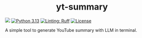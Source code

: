 


<h1 align="center">yt-summary</h1>

<p align="center">

<a href="https://github.com/astral-sh/ty"><img src="https://img.shields.io/endpoint?url=https://raw.githubusercontent.com/astral-sh/ty/main/assets/badge/v0.json"></a>
<a href="https://www.python.org/downloads/release/python-3131/"><img src="https://img.shields.io/badge/python-3.13-blue.svg" alt="Python 3.13"></a>
<a href="https://github.com/astral-sh/ruff"><img src="https://img.shields.io/endpoint?url=https://raw.githubusercontent.com/astral-sh/ruff/main/assets/badge/v2.json" alt="Linting: Ruff"></a>
<a href="LICENSE"><img alt="License" src="https://img.shields.io/static/v1?logo=MIT&color=Blue&message=MIT&label=License"/></a>
</p>



A simple tool to generate YouTube summary with LLM in terminal.
